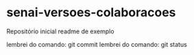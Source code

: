 # senai-versoes-colaboracoes
Repositório inicial
readme de exemplo

lembrei do comando: git commit
lembrei do comando: git status